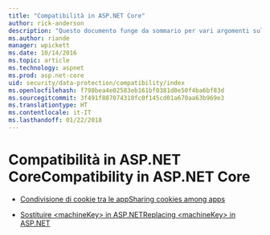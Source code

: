```yaml
---
title: "Compatibilità in ASP.NET Core"
author: rick-anderson
description: "Questo documento funge da sommario per vari argomenti sulla compatibilità della protezione dati di ASP.NET Core."
ms.author: riande
manager: wpickett
ms.date: 10/14/2016
ms.topic: article
ms.technology: aspnet
ms.prod: asp.net-core
uid: security/data-protection/compatibility/index
ms.openlocfilehash: f798bea4e02583eb161bf0381d0e50f4ba6bf83d
ms.sourcegitcommit: 3f491f887074310fc0f145cd01a670aa63b969e3
ms.translationtype: HT
ms.contentlocale: it-IT
ms.lasthandoff: 01/22/2018
---
```

# <a name="compatibility-in-aspnet-core"></a><span data-ttu-id="951d9-103">Compatibilità in ASP.NET Core</span><span class="sxs-lookup"><span data-stu-id="951d9-103">Compatibility in ASP.NET Core</span></span>

* [<span data-ttu-id="951d9-104">Condivisione di cookie tra le app</span><span class="sxs-lookup"><span data-stu-id="951d9-104">Sharing cookies among apps</span></span>](xref:security/data-protection/compatibility/cookie-sharing)

* [<span data-ttu-id="951d9-105">Sostituire \<machineKey> in ASP.NET</span><span class="sxs-lookup"><span data-stu-id="951d9-105">Replacing \<machineKey> in ASP.NET</span></span>](xref:security/data-protection/compatibility/replacing-machinekey)
